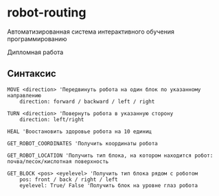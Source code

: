 # robot-routing

Автоматизированная система интерактивного обучения программированию

Дипломная работа

## Синтаксис

```basic
MOVE <direction> 'Передвинуть робота на один блок по указанному направлению
    direction: forward / backward / left / right

TURN <direction> 'Повернуть робота в указанную сторону
    direction: left/right

HEAL 'Воостановить здоровье робота на 10 единиц

GET_ROBOT_COORDINATES 'Получить координаты робота

GET_ROBOT_LOCATION 'Получить тип блока, на котором находится робот: почва/песок/кислотная поверхность

GET_BLOCK <pos> <eyelevel> 'Получить тип блока рядом с роботом
    pos: front / back / right / left
    eyelevel: True/ False 'Получить блок на уровне глаз робота
```
